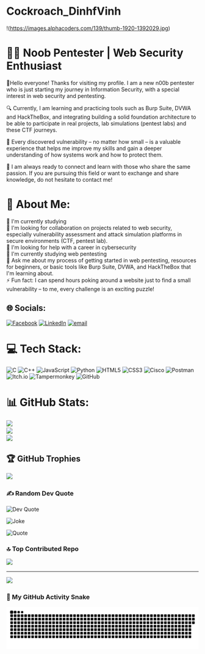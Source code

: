 # Cockroach_DinhfVinh
!(https://images.alphacoders.com/139/thumb-1920-1392029.jpg)
# 👨‍💻 Noob Pentester | Web Security Enthusiast

👋Hello everyone! Thanks for visiting my profile. I am a new n00b pentester who is just starting my journey in Information Security, with a special interest in web security and pentesting.

🔍 Currently, I am learning and practicing tools such as Burp Suite, DVWA and HackTheBox, and integrating building a solid foundation architecture to be able to participate in real projects, lab simulations (pentest labs) and these CTF journeys.

🚀 Every discovered vulnerability – no matter how small – is a valuable experience that helps me improve my skills and gain a deeper understanding of how systems work and how to protect them.

🤝 I am always ready to connect and learn with those who share the same passion. If you are pursuing this field or want to exchange and share knowledge, do not hesitate to contact me!
# 💫 About Me:
🔭 I'm currently studying<br>👯 I'm looking for collaboration on projects related to web security, especially vulnerability assessment and attack simulation platforms in secure environments (CTF, pentest lab).<br>🤝 I'm looking for help with a career in cybersecurity<br>🌱 I'm currently studying web pentesting<br>💬 Ask me about my process of getting started in web pentesting, resources for beginners, or basic tools like Burp Suite, DVWA, and HackTheBox that I'm learning about.<br>⚡ Fun fact: I can spend hours poking around a website just to find a small vulnerability – to me, every challenge is an exciting puzzle!


## 🌐 Socials:
[![Facebook](https://img.shields.io/badge/Facebook-%231877F2.svg?logo=Facebook&logoColor=white)](https://facebook.com/https://www.facebook.com/Cockroach10010) [![LinkedIn](https://img.shields.io/badge/LinkedIn-%230077B5.svg?logo=linkedin&logoColor=white)](https://linkedin.com/in/https://www.linkedin.com/in/vinh-pham-805b0b357/) [![email](https://img.shields.io/badge/Email-D14836?logo=gmail&logoColor=white)](mailto:phamdinhvinhqni123@gmail.com) 

# 💻 Tech Stack:
![C](https://img.shields.io/badge/c-%2300599C.svg?style=for-the-badge&logo=c&logoColor=white) ![C++](https://img.shields.io/badge/c++-%2300599C.svg?style=for-the-badge&logo=c%2B%2B&logoColor=white) ![JavaScript](https://img.shields.io/badge/javascript-%23323330.svg?style=for-the-badge&logo=javascript&logoColor=%23F7DF1E) ![Python](https://img.shields.io/badge/python-3670A0?style=for-the-badge&logo=python&logoColor=ffdd54) ![HTML5](https://img.shields.io/badge/html5-%23E34F26.svg?style=for-the-badge&logo=html5&logoColor=white) ![CSS3](https://img.shields.io/badge/css3-%231572B6.svg?style=for-the-badge&logo=css3&logoColor=white) ![Cisco](https://img.shields.io/badge/cisco-%23049fd9.svg?style=for-the-badge&logo=cisco&logoColor=black) ![Postman](https://img.shields.io/badge/Postman-FF6C37?style=for-the-badge&logo=postman&logoColor=white) ![Itch.io](https://img.shields.io/badge/Itch-%23FF0B34.svg?style=for-the-badge&logo=Itch.io&logoColor=white) ![Tampermonkey](https://img.shields.io/badge/tampermonkey-%2300485B.svg?style=for-the-badge&logo=tampermonkey&logoColor=white) ![GitHub](https://img.shields.io/badge/github-%23121011.svg?style=for-the-badge&logo=github&logoColor=white)
# 📊 GitHub Stats:
![](https://github-readme-stats.vercel.app/api?username=Phamvinh18&theme=tokyonight&hide_border=false&include_all_commits=false&count_private=false)<br/>
![](https://nirzak-streak-stats.vercel.app/?user=Phamvinh18&theme=tokyonight&hide_border=false)<br/>
![](https://github-readme-stats.vercel.app/api/top-langs/?username=Phamvinh18&theme=tokyonight&hide_border=false&include_all_commits=false&count_private=false&layout=compact)

## 🏆 GitHub Trophies
![](https://github-profile-trophy.vercel.app/?username=Phamvinh18&theme=radical&no-frame=false&no-bg=true&margin-w=4)

### ✍️ Random Dev Quote
![Dev Quote](https://quotes-github-readme.vercel.app/api?type=horizontal&theme=tokyonight)

![Joke](https://readme-jokes.vercel.app/api?hideBorder&bgColor=%230D1117&textColor=%23fff)

![Quote](https://github-readme-quotes-bay.vercel.app/quote?font=Redressed&animation=grow_out_in&theme=dark)


### 🔝 Top Contributed Repo
![](https://github-contributor-stats.vercel.app/api?username=Phamvinh18&limit=5&theme=dark&combine_all_yearly_contributions=true)

---
[![](https://visitcount.itsvg.in/api?id=Phamvinh18&icon=0&color=8)](https://visitcount.itsvg.in)

<!-- Proudly created with GPRM ( https://gprm.itsvg.in ) -->
### 🐍 My GitHub Activity Snake
<picture>
  <source media="(prefers-color-scheme: dark)" srcset="https://raw.githubusercontent.com/Phamvinh18/Cockroach_DinhfVinh/output/github-snake-dark.svg" />
  <source media="(prefers-color-scheme: light)" srcset="https://raw.githubusercontent.com/Phamvinh18/Cockroach_DinhfVinh/output/github-snake.svg" />
  <img alt="github-snake" src="https://raw.githubusercontent.com/Phamvinh18/Cockroach_DinhfVinh/output/github-snake.svg" />
</picture>
